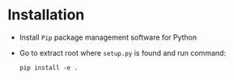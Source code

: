 # Installation

* Install `Pip` package management software for Python

* Go to extract root where `setup.py` is found and run command:

  ````
  pip install -e .
  ````